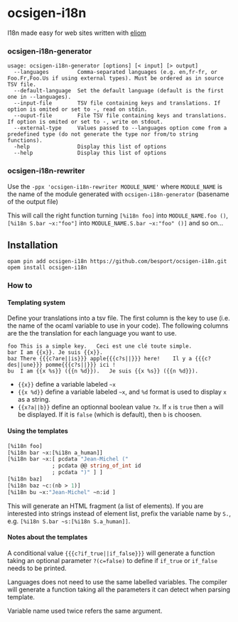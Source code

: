 # ocsigen-i18n

I18n made easy for web sites written with
[eliom](https://github.com/ocsigen/eliom)

### ocsigen-i18n-generator

```
usage: ocsigen-i18n-generator [options] [< input] [> output]
  --languages         Comma-separated languages (e.g. en,fr-fr, or Foo.Fr,Foo.Us if using external types). Must be ordered as in source TSV file.
  --default-language  Set the default language (default is the first one in --languages).
  --input-file        TSV file containing keys and translations. If option is omited or set to -, read on stdin.
  --ouput-file        File TSV file containing keys and translations. If option is omited or set to -, write on stdout.
  --external-type     Values passed to --languages option come from a predefined type (do not generate the type nor from/to string functions).
  -help               Display this list of options
  --help              Display this list of options
```

### ocsigen-i18n-rewriter

Use the `-ppx 'ocsigen-i18n-rewriter MODULE_NAME'` where `MODULE_NAME`
is the name of the module generated with `ocsigen-i18n-generator` (basename
of the output file)

This will call the right function turning
`[%i18n foo]` into `MODULE_NAME.foo ()`,
`[%i18n S.bar ~x:"foo"]` into `MODULE_NAME.S.bar ~x:"foo" ()]` and so on...

## Installation

```
opam pin add ocsigen-i18n https://github.com/besport/ocsigen-i18n.git
opem install ocsigen-i18n
```

### How to

#### Templating system

Define your translations into a tsv file. The first column is the key
to use (i.e. the name of the ocaml variable to use in your code).
The following columns are the the translation for each language you want to
use.


```
foo	This is a simple key.	Ceci est une clé toute simple.
bar	I am {{x}}.	Je suis {{x}}.
baz	There {{{c?are||is}}} apple{{{c?s||}}} here!	Il y a {{{c?des||une}}} pomme{{{c?s||}}} ici !
bu	I am {{x %s}} ({{n %d}}).	Je suis {{x %s}} ({{n %d}}).
```

- `{{x}}` define a variable labeled `~x`
- `{{x %d}}` define a variable labeled `~x`, and `%d` format is used to
  display `x` as a string.
- `{{x?a||b}}` define an optionnal boolean value `?x`.
  If `x` is `true` then `a` will be displayed.
  If it is `false` (which is default), then `b` is choosen.

#### Using the templates

```ocaml
[%i18n foo]
[%i18n bar ~x:[%i18n a_human]]
[%i18n bar ~x:[ pcdata "Jean-Michel ("
              ; pcdata @@ string_of_int id
              ; pcdata ")" ] ]
[%i18n baz]
[%i18n baz ~c:(nb > 1)]
[%i18n bu ~x:"Jean-Michel" ~n:id ]
```

This will generate an HTML fragment (a list of elements). If you are interested
into strings instead of element list, prefix the variable name by `S.`, e.g.
`[%i18n S.bar ~s:[%i18n S.a_human]]`.

#### Notes about the templates

A conditional value `{{{c?if_true||if_false}}}` will generate a function
taking an optional parameter `?(c=false)` to define if `if_true` or `if_false`
needs to be printed.

Languages does not need to use the same labelled variables. The compiler
will generate a function taking all the parameters it can detect when
parsing template.

Variable name used twice refers the same argument.
